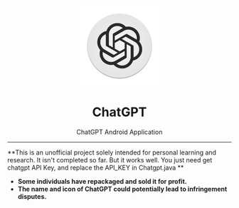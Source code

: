 <p align="center">
  <img width="180" src="./icons/logo.png" alt="ChatGPT">
  <h1 align="center">ChatGPT</h1>
  <p align="center">ChatGPT Android Application </p>
</p>


---

**This is an unofficial project solely intended for personal learning and research. It isn't completed so far. But it works well. You just need get chatgpt API Key, and replace the API_KEY in Chatgpt.java **

- **Some individuals have repackaged and sold it for profit.**
- **The name and icon of ChatGPT could potentially lead to infringement disputes.**


